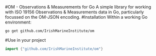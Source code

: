 #OM - Observations & Measurements for Go
A simple library for working with ISO 19156 Observations & Measurements data in 
Go, particularly focussed on the OM-JSON encoding.
#Installation
Within a working Go environment:
```sh
go get github.com/IrishMarineInstitute/om
```
#Use in your project
```go
import {"github.com/IrishMarineInstitute/om"}

